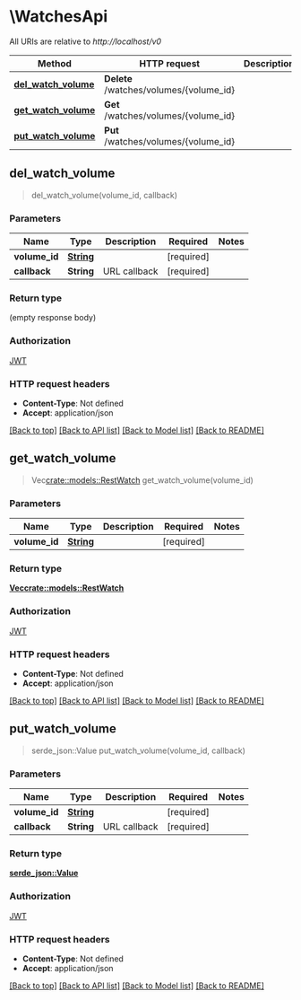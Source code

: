 # \WatchesApi

All URIs are relative to *http://localhost/v0*

Method | HTTP request | Description
------------- | ------------- | -------------
[**del_watch_volume**](WatchesApi.md#del_watch_volume) | **Delete** /watches/volumes/{volume_id} | 
[**get_watch_volume**](WatchesApi.md#get_watch_volume) | **Get** /watches/volumes/{volume_id} | 
[**put_watch_volume**](WatchesApi.md#put_watch_volume) | **Put** /watches/volumes/{volume_id} | 



## del_watch_volume

> del_watch_volume(volume_id, callback)


### Parameters


Name | Type | Description  | Required | Notes
------------- | ------------- | ------------- | ------------- | -------------
**volume_id** | [**String**](.md) |  | [required] |
**callback** | **String** | URL callback | [required] |

### Return type

 (empty response body)

### Authorization

[JWT](../README.md#JWT)

### HTTP request headers

- **Content-Type**: Not defined
- **Accept**: application/json

[[Back to top]](#) [[Back to API list]](../README.md#documentation-for-api-endpoints) [[Back to Model list]](../README.md#documentation-for-models) [[Back to README]](../README.md)


## get_watch_volume

> Vec<crate::models::RestWatch> get_watch_volume(volume_id)


### Parameters


Name | Type | Description  | Required | Notes
------------- | ------------- | ------------- | ------------- | -------------
**volume_id** | [**String**](.md) |  | [required] |

### Return type

[**Vec<crate::models::RestWatch>**](RestWatch.md)

### Authorization

[JWT](../README.md#JWT)

### HTTP request headers

- **Content-Type**: Not defined
- **Accept**: application/json

[[Back to top]](#) [[Back to API list]](../README.md#documentation-for-api-endpoints) [[Back to Model list]](../README.md#documentation-for-models) [[Back to README]](../README.md)


## put_watch_volume

> serde_json::Value put_watch_volume(volume_id, callback)


### Parameters


Name | Type | Description  | Required | Notes
------------- | ------------- | ------------- | ------------- | -------------
**volume_id** | [**String**](.md) |  | [required] |
**callback** | **String** | URL callback | [required] |

### Return type

[**serde_json::Value**](serde_json::Value.md)

### Authorization

[JWT](../README.md#JWT)

### HTTP request headers

- **Content-Type**: Not defined
- **Accept**: application/json

[[Back to top]](#) [[Back to API list]](../README.md#documentation-for-api-endpoints) [[Back to Model list]](../README.md#documentation-for-models) [[Back to README]](../README.md)

